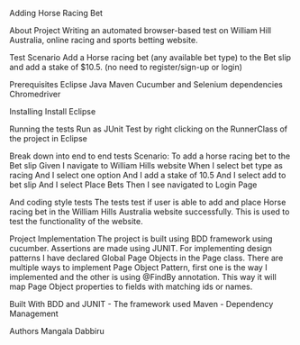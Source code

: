 Adding Horse Racing Bet

About Project 
Writing an automated browser-based test on William Hill Australia, online racing
and sports betting website.

Test Scenario
Add a Horse racing bet (any available bet type) to the Bet slip and add a stake
of $10.5. (no need to register/sign-up or login)

Prerequisites
Eclipse
Java
Maven
Cucumber and Selenium dependencies
Chromedriver

Installing
Install Eclipse

Running the tests
Run as JUnit Test by right clicking on the RunnerClass of the project in Eclipse

Break down into end to end tests
  Scenario: To add a horse racing bet to the Bet slip
    Given I navigate to William Hills website
    When I select bet type as racing
    And I select one option 
    And I add a stake of 10.5
    And I select add to bet slip
    And I select Place Bets
    Then I see navigated to Login Page 
    
And coding style tests
The tests test if user is able to add and place Horse racing bet in the William Hills Australia website successfully. This is used to test the functionality of the website.

Project Implementation
The project is built using BDD framework using cucumber. Assertions are made using JUNIT. For implementing design patterns I have declared Global Page Objects in the Page class. There are multiple ways to implement Page Object Pattern, first one is the way I implemented and the other is using @FindBy annotation. This way it will map Page Object properties to fields with matching ids or names.

Built With
BDD and JUNIT - The framework used
Maven - Dependency Management

Authors
Mangala Dabbiru

